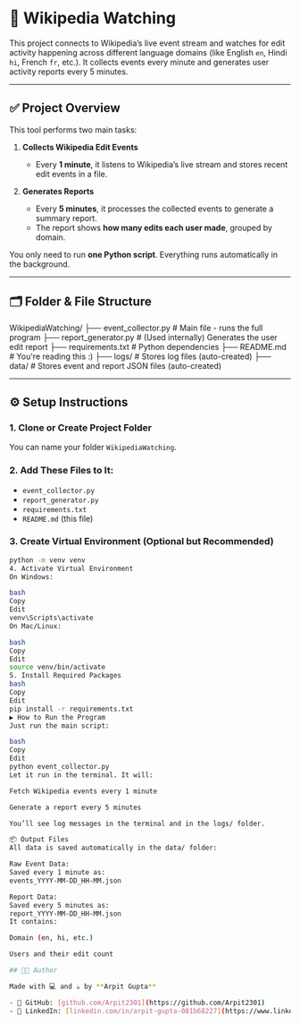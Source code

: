 # 📡 Wikipedia Watching

This project connects to Wikipedia’s live event stream and watches for edit activity happening across different language domains (like English `en`, Hindi `hi`, French `fr`, etc.). It collects events every minute and generates user activity reports every 5 minutes.

---

## ✅ Project Overview

This tool performs two main tasks:

1. **Collects Wikipedia Edit Events**  
   - Every **1 minute**, it listens to Wikipedia’s live stream and stores recent edit events in a file.

2. **Generates Reports**  
   - Every **5 minutes**, it processes the collected events to generate a summary report.
   - The report shows **how many edits each user made**, grouped by domain.

You only need to run **one Python script**. Everything runs automatically in the background.

---

## 🗂 Folder & File Structure
WikipediaWatching/
├── event_collector.py       # Main file - runs the full program
├── report_generator.py      # (Used internally) Generates the user edit report
├── requirements.txt         # Python dependencies
├── README.md                # You're reading this :)
├── logs/                    # Stores log files (auto-created)
├── data/                    # Stores event and report JSON files (auto-created)

---

## ⚙️ Setup Instructions

### 1. Clone or Create Project Folder

You can name your folder `WikipediaWatching`.

### 2. Add These Files to It:
- `event_collector.py`
- `report_generator.py`
- `requirements.txt`
- `README.md` (this file)

### 3. Create Virtual Environment (Optional but Recommended)

```bash
python -m venv venv
4. Activate Virtual Environment
On Windows:

bash
Copy
Edit
venv\Scripts\activate
On Mac/Linux:

bash
Copy
Edit
source venv/bin/activate
5. Install Required Packages
bash
Copy
Edit
pip install -r requirements.txt
▶️ How to Run the Program
Just run the main script:

bash
Copy
Edit
python event_collector.py
Let it run in the terminal. It will:

Fetch Wikipedia events every 1 minute

Generate a report every 5 minutes

You’ll see log messages in the terminal and in the logs/ folder.

📦 Output Files
All data is saved automatically in the data/ folder:

Raw Event Data:
Saved every 1 minute as:
events_YYYY-MM-DD_HH-MM.json

Report Data:
Saved every 5 minutes as:
report_YYYY-MM-DD_HH-MM.json
It contains:

Domain (en, hi, etc.)

Users and their edit count

## 👨‍💻 Author

Made with 💻 and ☕ by **Arpit Gupta**

- 🐙 GitHub: [github.com/Arpit2301](https://github.com/Arpit2301)  
- 💼 LinkedIn: [linkedin.com/in/arpit-gupta-081b68227](https://www.linkedin.com/in/arpit-gupta-081b68227)
